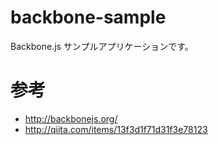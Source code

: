 backbone-sample
===============

Backbone.js サンプルアプリケーションです。

参考
====

* http://backbonejs.org/
* http://qiita.com/items/13f3d1f71d31f3e78123
